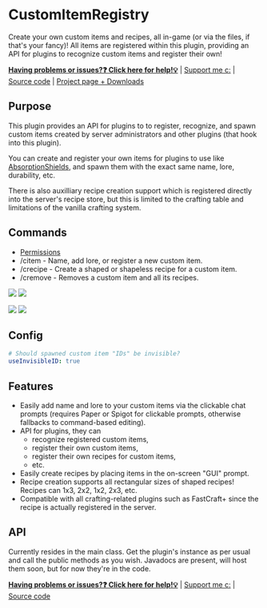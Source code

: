 # CustomItemRegistry
Create your own custom items and recipes, all in-game (or via the files, if that's your fancy)! All items are registered within this plugin, providing an API for plugins to recognize custom items and register their own!

[**Having problems or issues?❓ Click here for help!💡**](../../issues) | [Support me c:](https://r.robomwm.com/patreon) | [Source code](../../) | [Project page + Downloads](https://dev.bukkit.org/projects/customitemregistry)

## Purpose

This plugin provides an API for plugins to to register, recognize, and spawn custom items created by server administrators and other plugins (that hook into this plugin).

You can create and register your own items for plugins to use like [AbsorptionShields](https://dev.bukkit.org/projects/absorptionshields), and spawn them with the exact same name, lore, durability, etc.

There is also auxilliary recipe creation support which is registered directly into the server's recipe store, but this is limited to the crafting table and limitations of the vanilla crafting system.

## Commands
- [Permissions](../../src/main/resources/plugin.yml)
- /citem - Name, add lore, or register a new custom item.
- /crecipe - Create a shaped or shapeless recipe for a custom item.
- /cremove - Removes a custom item and all its recipes.

![](https://i.imgur.com/5jjLqPf.png)
![](https://i.imgur.com/UOXdfN6.png)

![](https://i.imgur.com/nfbhY0V.png)
![](https://i.imgur.com/hMEbsrL.png)

## Config
```yaml
# Should spawned custom item "IDs" be invisible?
useInvisibleID: true
```

## Features

- Easily add name and lore to your custom items via the clickable chat prompts (requires Paper or Spigot for clickable prompts, otherwise fallbacks to command-based editing).
- API for plugins, they can
  - recognize registered custom items,
  - register their own custom items,
  - register their own recipes for custom items,
  - etc.
- Easily create recipes by placing items in the on-screen "GUI" prompt.
- Recipe creation supports all rectangular sizes of shaped recipes! Recipes can 1x3, 2x2, 1x2, 2x3, etc.
- Compatible with all crafting-related plugins such as FastCraft+ since the recipe is actually registered in the server.

## API
Currently resides in the main class. Get the plugin's instance as per usual and call the public methods as you wish. Javadocs are present, will host them soon, but for now they're in the code.

[**Having problems or issues?❓ Click here for help!💡**](../../issues) | [Support me c:](https://r.robomwm.com/patreon) | [Source code](../../)
